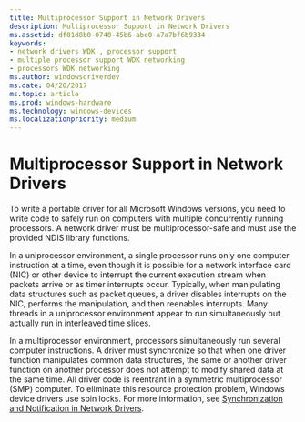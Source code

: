 ```yaml
---
title: Multiprocessor Support in Network Drivers
description: Multiprocessor Support in Network Drivers
ms.assetid: df01d8b0-0740-45b6-abe0-a7a7bf6b9334
keywords:
- network drivers WDK , processor support
- multiple processor support WDK networking
- processors WDK networking
ms.author: windowsdriverdev
ms.date: 04/20/2017
ms.topic: article
ms.prod: windows-hardware
ms.technology: windows-devices
ms.localizationpriority: medium
---
```


# Multiprocessor Support in Network Drivers





To write a portable driver for all Microsoft Windows versions, you need to write code to safely run on computers with multiple concurrently running processors. A network driver must be multiprocessor-safe and must use the provided NDIS library functions.

In a uniprocessor environment, a single processor runs only one computer instruction at a time, even though it is possible for a network interface card (NIC) or other device to interrupt the current execution stream when packets arrive or as timer interrupts occur. Typically, when manipulating data structures such as packet queues, a driver disables interrupts on the NIC, performs the manipulation, and then reenables interrupts. Many threads in a uniprocessor environment appear to run simultaneously but actually run in interleaved time slices.

In a multiprocessor environment, processors simultaneously run several computer instructions. A driver must synchronize so that when one driver function manipulates common data structures, the same or another driver function on another processor does not attempt to modify shared data at the same time. All driver code is reentrant in a symmetric multiprocessor (SMP) computer. To eliminate this resource protection problem, Windows device drivers use spin locks. For more information, see [Synchronization and Notification in Network Drivers](synchronization-and-notification-in-network-drivers.md).

 

 





